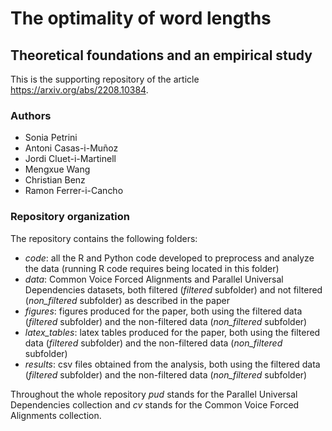 # The optimality of word lengths
## Theoretical foundations and an empirical study

This is the supporting repository of the article https://arxiv.org/abs/2208.10384.

### Authors

 * Sonia Petrini
 * Antoni Casas-i-Muñoz
 * Jordi Cluet-i-Martinell
 * Mengxue Wang
 * Christian Benz
 * Ramon Ferrer-i-Cancho

### Repository organization
The repository contains the following folders:
 * _code_: all the R and Python code developed to preprocess and analyze the data (running R code requires being located in this folder)
 * _data_: Common Voice Forced Alignments and Parallel Universal Dependencies datasets, both filtered (_filtered_ subfolder) and not filtered (_non\_filtered_ subfolder)  as described in the paper
 * _figures_: figures produced for the paper, both using the filtered data (_filtered_ subfolder) and the non-filtered data (_non\_filtered_ subfolder)
 * _latex\_tables_: latex tables produced for the paper, both using the filtered data (_filtered_ subfolder) and the non-filtered data (_non\_filtered_ subfolder)
 * _results_: csv files obtained from the analysis, both using the filtered data (_filtered_ subfolder) and the non-filtered data (_non\_filtered_ subfolder)

Throughout the whole repository _pud_ stands for the Parallel Universal Dependencies collection and _cv_ stands for the Common Voice Forced Alignments collection.
